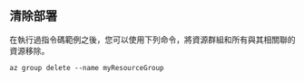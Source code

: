 ## <a name="clean-up-deployment"></a>清除部署

在執行過指令碼範例之後，您可以使用下列命令，將資源群組和所有與其相關聯的資源移除。

```azurecli
az group delete --name myResourceGroup
```